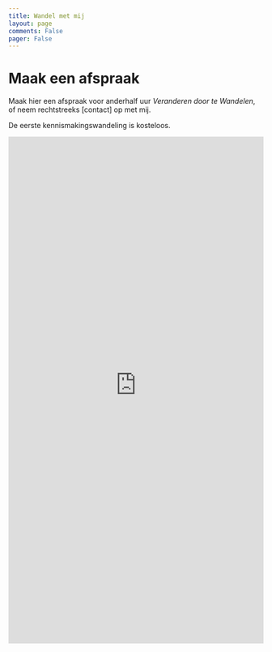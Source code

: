 ```yaml
---
title: Wandel met mij
layout: page
comments: False
pager: False
---
```

# Maak een afspraak

Maak hier een afspraak voor anderhalf uur *Veranderen door te Wandelen*, of neem rechtstreeks [contact] op met mij.

De eerste kennismakingswandeling is kosteloos. 



<iframe src="https://philippe-faes.youcanbook.me/?noframe=true&skipHeaderFooter=true" id="ycbmiframephilippe-faes" style="width:100%;height:1000px;border:0px;background-color:transparent;" frameborder="0" allowtransparency="true"></iframe><script>window.addEventListener && window.addEventListener("message", function(event){if (event.origin === "https://philippe-faes.youcanbook.me"){document.getElementById("ycbmiframephilippe-faes").style.height = event.data + "px";}}, false);</script>